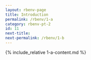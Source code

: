 ```yaml
---
layout: rbenv-page
title: Introduction
permalink: /rbenv/1-a
category: rbenv-pt-2
id: 11
next-title:
next-permalink: /rbenv/1-b
---
```


{% include_relative 1-a-content.md %}

